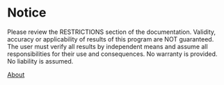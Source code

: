 # Notice

Please review the  RESTRICTIONS  section of the documentation.
Validity, accuracy or applicability of results of this program are NOT guaranteed.
The user must verify all results by independent means and assume all responsibilities for their use and consequences.
No warranty is provided.  No liability is assumed.   
   
[About](/docs/About)
